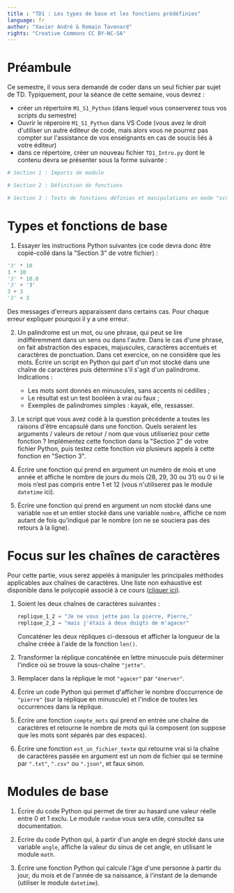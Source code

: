```yaml
---
title : "TD1 : Les types de base et les fonctions prédéfinies"
language: fr
author: "Xavier André & Romain Tavenard"
rights: "Creative Commons CC BY-NC-SA"
---
```


# Préambule

Ce semestre, il vous sera demandé de coder dans un seul fichier par sujet de TD.
Typiquement, pour la séance de cette semaine, vous devrez :

* créer un répertoire `M1_S1_Python` (dans lequel vous conserverez tous vos scripts du semestre)
* Ouvrir le réperoire `M1_S1_Python` dans VS Code (vous avez le droit d'utiliser un autre éditeur de code, mais alors vous ne pourrez pas compter sur l'assistance de vos enseignants en cas de soucis liés à votre éditeur)
* dans ce répertoire, créer un nouveau fichier `TD1_Intro.py` dont le contenu devra se présenter sous la forme suivante :

```python
# Section 1 : Imports de module

# Section 2 : Définition de fonctions

# Section 3 : Tests de fonctions définies et manipulations en mode "script"
```


# Types et fonctions de base

1. Essayer les instructions Python suivantes (ce code devra donc être copié-collé dans la "Section 3" de votre fichier) :
```python
'3' * 10
3 * 10
'3' * 10.0
'3' + '3'
3 + 3
'3' + 3
```
Des messages d'erreurs apparaissent dans certains cas. Pour chaque erreur expliquer pourquoi il y a une erreur.

2. Un palindrome est un mot, ou une phrase, qui peut se lire indifféremment dans un sens ou dans l'autre. Dans le cas d'une phrase, on fait abstraction des espaces, majuscules, caractères accentués et caractères de ponctuation. Dans cet exercice, on ne considère que les mots.
Écrire un script en Python qui part d'un mot stocké dans une chaîne de caractères puis détermine s'il s'agit d'un palindrome.
Indications :

    * Les mots sont donnés en minuscules, sans accents ni cédilles ;
    * Le résultat est un test booléen à vrai ou faux ;
    * Exemples de palindromes simples : kayak, elle, ressasser.

3. Le script que vous avez codé à la question précédente a toutes les raisons d'être encapsulé dans une fonction. Quels seraient les arguments / valeurs de retour / nom que vous utiliseriez pour cette fonction ? Implémentez cette fonction dans la "Section 2" de votre fichier Python, puis testez cette fonction _via_ plusieurs appels à cette fonction en "Section 3".

4. Écrire une fonction qui prend en argument un numéro de mois et une année et affiche le nombre de jours du mois (28, 29, 30 ou 31) ou 0 si le mois n’est pas compris entre 1 et 12 (vous n'utiliserez pas le module `datetime` ici).

5. Écrire une fonction qui prend en argument un nom stocké dans une variable `nom` et un entier stocké dans une variable `nombre`, affiche ce nom autant de fois qu'indiqué par le nombre (on ne se souciera pas des retours à la ligne).

# Focus sur les chaînes de caractères

Pour cette partie, vous serez appelés à manipuler les principales méthodes applicables aux chaînes de caractères.
Une liste non exhaustive est disponible dans le polycopié associé à ce cours ([cliquer ici](https://rtavenar.github.io/poly_python/content/chaines.html#principales-methodes-de-la-classe-str)).

1. Soient les deux chaînes de caractères suivantes :

    ```python
    replique_1_2 = "Je ne vous jette pas la pierre, Pierre,"
    replique_2_2 = "mais j'étais à deux doigts de m'agacer"
    ```

    Concaténer les deux répliques ci-dessous et afficher la longueur de la chaîne créée à l'aide de la fonction `len()`.

2. Transformer la réplique concaténée en lettre minuscule puis déterminer l'indice où se trouve la sous-chaîne `"jette"`.

3. Remplacer dans la réplique le mot `"agacer"` par `"énerver"`.

4. Écrire un code Python qui permet d'afficher le nombre d’occurrence de `"pierre"` (sur la réplique en minuscule) et l'indice de toutes les occurrences dans la réplique.

5. Écrire une fonction `compte_mots` qui prend en entrée une chaîne de caractères et retourne le nombre de mots qui la composent (on suppose que les mots sont séparés par des espaces).

6. Écrire une fonction `est_un_fichier_texte` qui retourne vrai si la chaîne de caractères passée en argument est un nom de fichier qui se termine par `".txt"`, `".csv"` ou `".json"`, et faux sinon.

# Modules de base

1. Écrire du code Python qui permet de tirer au hasard une valeur réelle entre 0 et 1 exclu. Le module `random` vous sera utile, consultez sa documentation.

2. Écrire du code Python qui, à partir d'un angle en degré stocké dans une variable `angle`, affiche la valeur du sinus de cet angle, en utilisant le module `math`.

3. Écrire une fonction Python qui calcule l'âge d'une personne à partir du jour, du mois et de l'année de sa naissance, à l'instant de la demande (utiliser le module `datetime`).
